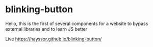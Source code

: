 # blinking-button

Hello, this is the first of several components for a website to bypass external libraries and to learn JS better  

Live  https://hayssor.github.io/blinking-button/
